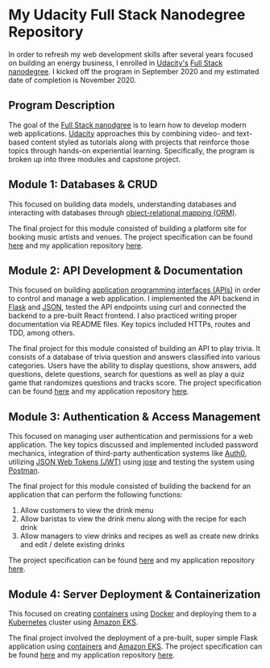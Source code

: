 # My Udacity Full Stack Nanodegree Repository

In order to refresh my web development skills after several years focused on building an energy business, I enrolled in [Udacity's](https://www.udacity.com) [Full Stack nanodegree](https://www.udacity.com/course/full-stack-web-developer-nanodegree--nd0044). I kicked off the program in September 2020 and my estimated date of completion is November 2020.


## Program Description

The goal of the [Full Stack nanodgree](https://www.udacity.com/course/full-stack-web-developer-nanodegree--nd0044) is to learn how to develop modern web applications. [Udacity](https://www.udacity.com) approaches this by combining video- and text-based content styled as tutorials along with projects that reinforce those topics through hands-on experiential learning. Specifically, the program is broken up into three modules and capstone project.


## Module 1: Databases & CRUD

This focused on building data models, understanding databases and interacting with databases through [object-relational mapping (ORM)](https://en.wikipedia.org/wiki/Object%E2%80%93relational_mapping).

The final project for this module consisted of building a platform site for booking music artists and venues. The project specification can be found [here](https://review.udacity.com/#!/rubrics/2653/view) and my application repository [here](https://github.com/dgamboa/udacity-fullstack-nanodegree/tree/master/projects/01_fyyur/starter_code).


## Module 2: API Development & Documentation

This focused on building [application programming interfaces (APIs)](https://en.wikipedia.org/wiki/API) in order to control and manage a web application. I implemented the API backend in [Flask](https://palletsprojects.com/p/flask/) and [JSON](https://www.json.org/json-en.html), tested the API endpoints using curl and connected the backend to a pre-built React frontend. I also practiced writing proper documentation via README files. Key topics included HTTPs, routes and TDD, among others.

The final project for this module consisted of building an API to play trivia. It consists of a database of trivia question and answers classified into various categories. Users have the ability to display questions, show answers, add questions, delete questions, search for questions as well as play a quiz game that randomizes questions and tracks score. The project specification can be found [here](https://review.udacity.com/#!/rubrics/2634/view) and my application repository [here](https://github.com/dgamboa/udacity-fullstack-nanodegree/tree/master/projects/02_trivia_api/final).


## Module 3: Authentication & Access Management

This focused on managing user authentication and permissions for a web application. The key topics discussed and implemented included password mechanics, integration of third-party authentication systems like [Auth0](https://auth0.com/), utilizing [JSON Web Tokens (JWT)](https://en.wikipedia.org/wiki/JSON_Web_Token) using [jose](https://python-jose.readthedocs.io/en/latest/) and testing the system using [Postman](https://www.postman.com/).

The final project for this module consisted of building the backend for an application that can perform the following functions:
1. Allow customers to view the drink menu
2. Allow baristas to view the drink menu along with the recipe for each drink
3. Allow managers to view drinks and recipes as well as create new drinks and edit / delete existing drinks

The project specification can be found [here](https://review.udacity.com/#!/rubrics/2593/view) and my application repository [here](https://github.com/dgamboa/udacity-fullstack-nanodegree/tree/master/projects/03_coffee_shop_full_stack/final).


## Module 4: Server Deployment & Containerization

This focused on creating [containers](https://www.docker.com/resources/what-container) using [Docker](https://www.docker.com/) and deploying them to a [Kubernetes](https://en.wikipedia.org/wiki/Kubernetes) cluster using [Amazon EKS](https://aws.amazon.com/eks/).

The final project involved the deployment of a pre-built, super simple Flask application using [containers](https://www.docker.com/resources/what-container) and [Amazon EKS](https://aws.amazon.com/eks/). The project specification can be found [here](https://review.udacity.com/#!/rubrics/2637/view) and my application repository [here](https://github.com/dgamboa/udacity-kubernetes-EKS).
